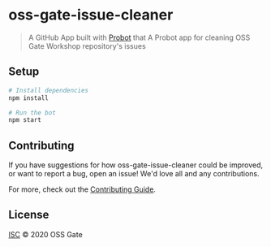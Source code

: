 # oss-gate-issue-cleaner

> A GitHub App built with [Probot](https://github.com/probot/probot) that A Probot app for cleaning OSS Gate Workshop repository&#x27;s issues

## Setup

```sh
# Install dependencies
npm install

# Run the bot
npm start
```

## Contributing

If you have suggestions for how oss-gate-issue-cleaner could be improved, or want to report a bug, open an issue! We'd love all and any contributions.

For more, check out the [Contributing Guide](CONTRIBUTING.md).

## License

[ISC](LICENSE) © 2020 OSS Gate
